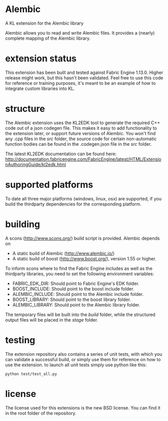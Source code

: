 Alembic
=========
A KL extension for the Alembic library

Alembic allows you to read and write Alembic files. It provides a (nearly) complete mapping of the Alembic library. 

extension status
================

This extension has been built and tested against Fabric Engine 1.13.0. Higher release might work, but this hasn't been validated. Feel free to use this code for reference or training purposes, it's meant to be an example of how to integrate custom libraries into KL.

structure
=========

The Alembic extension uses the KL2EDK tool to generate the required C++ code out of a json codegen file. This makes it easy to add functionality to the extension later, or support future versions of Alembic. You won't find any .cpp files in the *src* folder, the source code for certain non-automatic function bodies can be found in the .codegen.json file in the *src* folder.

The latest KL2EDK documentation can be found here: http://documentation.fabricengine.com/FabricEngine/latest/HTML/ExtensionAuthoringGuide/kl2edk.html

supported platforms
===================

To date all three major platforms (windows, linux, osx) are supported, if you build the thirdparty dependencies for the corresponding platform.

building
========

A scons (http://www.scons.org/) build script is provided. Alembic depends on
* A static build of Alembic (http://www.alembic.io/)
* A static build of boost (http://www.boost.org/), version 1.55 or higher.

To inform scons where to find the Fabric Engine includes as well as the thirdparty libraries, you need to set the following environment variables:

* FABRIC_EDK_DIR: Should point to Fabric Engine's EDK folder.
* BOOST_INCLUDE: Should point to the boost include folder.
* ALEMBIC_INCLUDE: Should point to the Alembic include folder.
* BOOST_LIBRARY: Should point to the boost library folder.
* ALEMBIC_LIBRARY: Should point to the Alembic library folder.

The temporary files will be built into the *build* folder, while the structured output files will be placed in the *stage* folder.

testing
=======

The extension repository also contains a series of unit tests, with which you can validate a successful build, or simply use them for reference on how to use the extension. to launch all unit tests simply use python like this:

    python test/test_all.py

license
==========

The license used for this extensions is the new BSD license. You can find it in the root folder of the repository.
